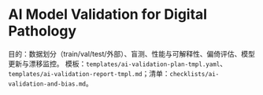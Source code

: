 # AI Model Validation for Digital Pathology

目的：数据划分（train/val/test/外部）、盲测、性能与可解释性、偏倚评估、模型更新与漂移监控。
模板：`templates/ai-validation-plan-tmpl.yaml`、`templates/ai-validation-report-tmpl.md`；清单：`checklists/ai-validation-and-bias.md`。

